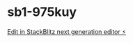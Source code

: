 # sb1-975kuy

[Edit in StackBlitz next generation editor ⚡️](https://stackblitz.com/~/github.com/jbjs5820/sb1-975kuy)
